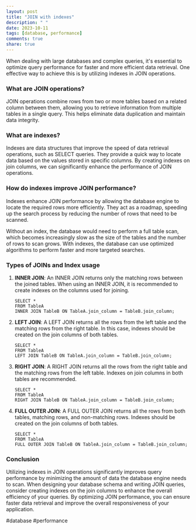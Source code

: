 ```yaml
---
layout: post
title: "JOIN with indexes"
description: " "
date: 2023-10-11
tags: [database, performance]
comments: true
share: true
---
```


When dealing with large databases and complex queries, it's essential to optimize query performance for faster and more efficient data retrieval. One effective way to achieve this is by utilizing indexes in JOIN operations.

### What are JOIN operations?

JOIN operations combine rows from two or more tables based on a related column between them, allowing you to retrieve information from multiple tables in a single query. This helps eliminate data duplication and maintain data integrity.

### What are indexes?

Indexes are data structures that improve the speed of data retrieval operations, such as SELECT queries. They provide a quick way to locate data based on the values stored in specific columns. By creating indexes on join columns, we can significantly enhance the performance of JOIN operations.

### How do indexes improve JOIN performance?

Indexes enhance JOIN performance by allowing the database engine to locate the required rows more efficiently. They act as a roadmap, speeding up the search process by reducing the number of rows that need to be scanned.

Without an index, the database would need to perform a full table scan, which becomes increasingly slow as the size of the tables and the number of rows to scan grows. With indexes, the database can use optimized algorithms to perform faster and more targeted searches.

### Types of JOINs and Index usage

1. **INNER JOIN**: An INNER JOIN returns only the matching rows between the joined tables. When using an INNER JOIN, it is recommended to create indexes on the columns used for joining.

   ```
   SELECT *
   FROM TableA
   INNER JOIN TableB ON TableA.join_column = TableB.join_column;
   ```

2. **LEFT JOIN**: A LEFT JOIN returns all the rows from the left table and the matching rows from the right table. In this case, indexes should be created on the join columns of both tables.

   ```
   SELECT *
   FROM TableA
   LEFT JOIN TableB ON TableA.join_column = TableB.join_column;
   ```

3. **RIGHT JOIN**: A RIGHT JOIN returns all the rows from the right table and the matching rows from the left table. Indexes on join columns in both tables are recommended.

   ```
   SELECT *
   FROM TableA
   RIGHT JOIN TableB ON TableA.join_column = TableB.join_column;
   ```

4. **FULL OUTER JOIN**: A FULL OUTER JOIN returns all the rows from both tables, matching rows, and non-matching rows. Indexes should be created on the join columns of both tables.

   ```
   SELECT *
   FROM TableA
   FULL OUTER JOIN TableB ON TableA.join_column = TableB.join_column;
   ```

### Conclusion

Utilizing indexes in JOIN operations significantly improves query performance by minimizing the amount of data the database engine needs to scan. When designing your database schema and writing JOIN queries, consider creating indexes on the join columns to enhance the overall efficiency of your queries. By optimizing JOIN performance, you can ensure faster data retrieval and improve the overall responsiveness of your application.

#database #performance